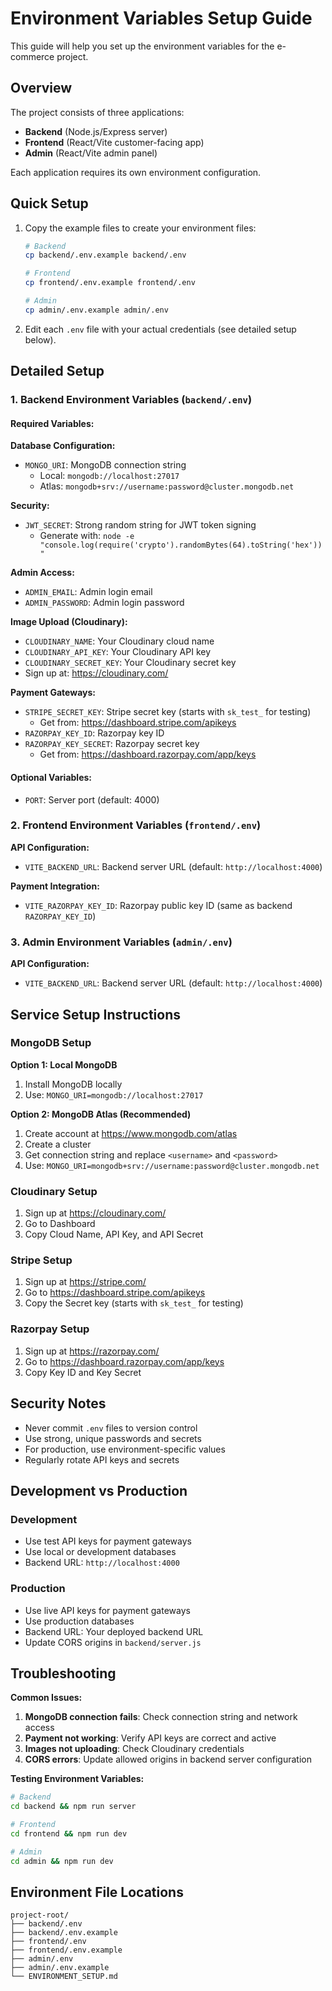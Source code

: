 # Environment Variables Setup Guide

This guide will help you set up the environment variables for the e-commerce project.

## Overview

The project consists of three applications:
- **Backend** (Node.js/Express server)
- **Frontend** (React/Vite customer-facing app)
- **Admin** (React/Vite admin panel)

Each application requires its own environment configuration.

## Quick Setup

1. Copy the example files to create your environment files:
   ```bash
   # Backend
   cp backend/.env.example backend/.env
   
   # Frontend
   cp frontend/.env.example frontend/.env
   
   # Admin
   cp admin/.env.example admin/.env
   ```

2. Edit each `.env` file with your actual credentials (see detailed setup below).

## Detailed Setup

### 1. Backend Environment Variables (`backend/.env`)

#### Required Variables:

**Database Configuration:**
- `MONGO_URI`: MongoDB connection string
  - Local: `mongodb://localhost:27017`
  - Atlas: `mongodb+srv://username:password@cluster.mongodb.net`

**Security:**
- `JWT_SECRET`: Strong random string for JWT token signing
  - Generate with: `node -e "console.log(require('crypto').randomBytes(64).toString('hex'))"`

**Admin Access:**
- `ADMIN_EMAIL`: Admin login email
- `ADMIN_PASSWORD`: Admin login password

**Image Upload (Cloudinary):**
- `CLOUDINARY_NAME`: Your Cloudinary cloud name
- `CLOUDINARY_API_KEY`: Your Cloudinary API key
- `CLOUDINARY_SECRET_KEY`: Your Cloudinary secret key
- Sign up at: https://cloudinary.com/

**Payment Gateways:**
- `STRIPE_SECRET_KEY`: Stripe secret key (starts with `sk_test_` for testing)
  - Get from: https://dashboard.stripe.com/apikeys
- `RAZORPAY_KEY_ID`: Razorpay key ID
- `RAZORPAY_KEY_SECRET`: Razorpay secret key
  - Get from: https://dashboard.razorpay.com/app/keys

#### Optional Variables:
- `PORT`: Server port (default: 4000)

### 2. Frontend Environment Variables (`frontend/.env`)

**API Configuration:**
- `VITE_BACKEND_URL`: Backend server URL (default: `http://localhost:4000`)

**Payment Integration:**
- `VITE_RAZORPAY_KEY_ID`: Razorpay public key ID (same as backend `RAZORPAY_KEY_ID`)

### 3. Admin Environment Variables (`admin/.env`)

**API Configuration:**
- `VITE_BACKEND_URL`: Backend server URL (default: `http://localhost:4000`)

## Service Setup Instructions

### MongoDB Setup

**Option 1: Local MongoDB**
1. Install MongoDB locally
2. Use: `MONGO_URI=mongodb://localhost:27017`

**Option 2: MongoDB Atlas (Recommended)**
1. Create account at https://www.mongodb.com/atlas
2. Create a cluster
3. Get connection string and replace `<username>` and `<password>`
4. Use: `MONGO_URI=mongodb+srv://username:password@cluster.mongodb.net`

### Cloudinary Setup
1. Sign up at https://cloudinary.com/
2. Go to Dashboard
3. Copy Cloud Name, API Key, and API Secret

### Stripe Setup
1. Sign up at https://stripe.com/
2. Go to https://dashboard.stripe.com/apikeys
3. Copy the Secret key (starts with `sk_test_` for testing)

### Razorpay Setup
1. Sign up at https://razorpay.com/
2. Go to https://dashboard.razorpay.com/app/keys
3. Copy Key ID and Key Secret

## Security Notes

- Never commit `.env` files to version control
- Use strong, unique passwords and secrets
- For production, use environment-specific values
- Regularly rotate API keys and secrets

## Development vs Production

### Development
- Use test API keys for payment gateways
- Use local or development databases
- Backend URL: `http://localhost:4000`

### Production
- Use live API keys for payment gateways
- Use production databases
- Backend URL: Your deployed backend URL
- Update CORS origins in `backend/server.js`

## Troubleshooting

**Common Issues:**
1. **MongoDB connection fails**: Check connection string and network access
2. **Payment not working**: Verify API keys are correct and active
3. **Images not uploading**: Check Cloudinary credentials
4. **CORS errors**: Update allowed origins in backend server configuration

**Testing Environment Variables:**
```bash
# Backend
cd backend && npm run server

# Frontend
cd frontend && npm run dev

# Admin
cd admin && npm run dev
```

## Environment File Locations

```
project-root/
├── backend/.env
├── backend/.env.example
├── frontend/.env
├── frontend/.env.example
├── admin/.env
├── admin/.env.example
└── ENVIRONMENT_SETUP.md
```
